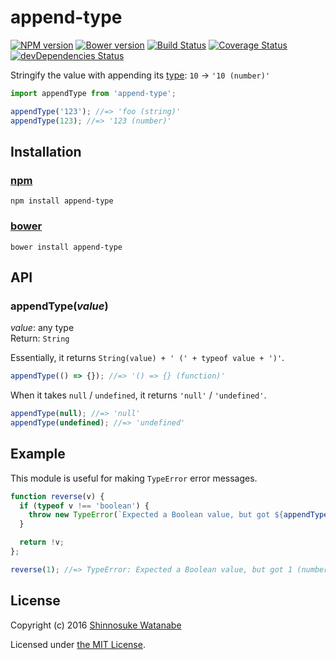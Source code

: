 # append-type

[![NPM version](https://img.shields.io/npm/v/append-type.svg)](https://www.npmjs.com/package/append-type)
[![Bower version](https://img.shields.io/bower/v/append-type.svg)](https://github.com/shinnn/append-type/releases)
[![Build Status](https://travis-ci.org/shinnn/append-type.svg?branch=master)](https://travis-ci.org/shinnn/append-type)
[![Coverage Status](https://img.shields.io/coveralls/shinnn/append-type.svg)](https://coveralls.io/r/shinnn/append-type)
[![devDependencies Status](https://david-dm.org/shinnn/append-type/dev-status.svg)](https://david-dm.org/shinnn/append-type?type=dev)

Stringify the value with appending its [type](https://developer.mozilla.org/docs/Web/JavaScript/Reference/Operators/typeof): `10` → ``'10 (number)'``

```javascript
import appendType from 'append-type';

appendType('123'); //=> 'foo (string)'
appendType(123); //=> '123 (number)'
```

## Installation

### [npm](https://www.npmjs.com/)

```
npm install append-type
```

### [bower](https://bower.io/)

```
bower install append-type
```

## API

### appendType(*value*)

*value*: any type  
Return: `String`

Essentially, it returns `String(value) + ' (' + typeof value + ')'`.

```javascript
appendType(() => {}); //=> '() => {} (function)'
```

When it takes `null` / `undefined`, it returns `'null'` / `'undefined'`.

```javascript
appendType(null); //=> 'null'
appendType(undefined); //=> 'undefined'
```

## Example

This module is useful for making `TypeError` error messages.

```javascript
function reverse(v) {
  if (typeof v !== 'boolean') {
    throw new TypeError(`Expected a Boolean value, but got ${appendType(v)}.`);
  }

  return !v;
};

reverse(1); //=> TypeError: Expected a Boolean value, but got 1 (number).
```

## License

Copyright (c) 2016 [Shinnosuke Watanabe](https://github.com/shinnn)

Licensed under [the MIT License](./LICENSE).
